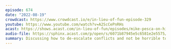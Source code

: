 ```yaml
---
episode: 674
date: "2022-08-19"
crowdcast: https://www.crowdcast.io/e/in-lieu-of-fun-episode-329
youtube: https://www.youtube.com/watch?v=A2ScCePnRHs
acast: https://shows.acast.com/in-lieu-of-fun/episodes/mike-pesca-on-high-conflict-and-being-horrible
audio-file: https://sphinx.acast.com/p/open/s/6071b87945e5c6581e2e5575/e/6303d1e9a12a90001470d0d7/media.mp3
summary: Discussing how to de-escalate conflicts and not be horrible to each other
---
```


